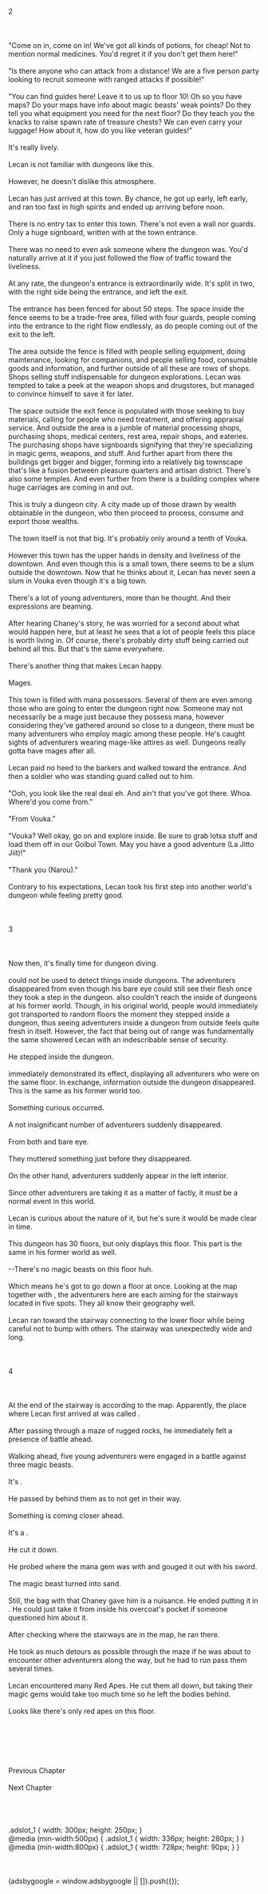 <br/>
2<br/>
<br/>
<br/>
<br/>
"Come on in, come on in! We've got all kinds of potions, for cheap! Not to mention normal medicines. You'd regret it if you don't get them here!"<br/>
<br/>
"Is there anyone who can attack from a distance! We are a five person party looking to recruit someone with ranged attacks if possible!"<br/>
<br/>
"You can find guides here! Leave it to us up to floor 10! Oh so you have maps? Do your maps have info about magic beasts' weak points? Do they tell you what equipment you need for the next floor? Do they teach you the knacks to raise spawn rate of treasure chests? We can even carry your luggage! How about it, how do you like veteran guides!"<br/>
<br/>
It's really lively.<br/>
<br/>
Lecan is not familiar with dungeons like this.<br/>
<br/>
However, he doesn't dislike this atmosphere.<br/>
<br/>
Lecan has just arrived at this town. By chance, he got up early, left early, and ran too fast in high spirits and ended up arriving before noon.<br/>
<br/>
There is no entry tax to enter this town. There's not even a wall nor guards. Only a huge signboard, written with <Welcome to Dungeon City Golbul!> at the town entrance.<br/>
<br/>
There was no need to even ask someone where the dungeon was. You'd naturally arrive at it if you just followed the flow of traffic toward the liveliness.<br/>
<br/>
At any rate, the dungeon's entrance is extraordinarily wide. It's split in two, with the right side being the entrance, and left the exit.<br/>
<br/>
The entrance has been fenced for about 50 steps. The space inside the fence seems to be a trade-free area, filled with four guards, people coming into the entrance to the right flow endlessly, as do people coming out of the exit to the left.<br/>
<br/>
The area outside the fence is filled with people selling equipment, doing maintenance, looking for companions, and people selling food, consumable goods and information, and further outside of all these are rows of shops. Shops selling stuff indispensable for dungeon explorations. Lecan was tempted to take a peek at the weapon shops and drugstores, but managed to convince himself to save it for later.<br/>
<br/>
The space outside the exit fence is populated with those seeking to buy materials, calling for people who need treatment, and offering appraisal service. And outside the area is a jumble of material processing shops, purchasing shops, medical centers, rest area, repair shops, and eateries. The purchasing shops have signboards signifying that they're specializing in magic gems, weapons, and stuff. And further apart from there the buildings get bigger and bigger, forming into a relatively big townscape that's like a fusion between pleasure quarters and artisan district. There's also some temples. And even further from there is a building complex where huge carriages are coming in and out.<br/>
<br/>
This is truly a dungeon city. A city made up of those drawn by wealth obtainable in the dungeon, who then proceed to process, consume and export those wealths.<br/>
<br/>
The town itself is not that big. It's probably only around a tenth of Vouka.<br/>
<br/>
However this town has the upper hands in density and liveliness of the downtown. And even though this is a small town, there seems to be a slum outside the downtown. Now that he thinks about it, Lecan has never seen a slum in Vouka even though it's a big town.<br/>
<br/>
There's a lot of young adventurers, more than he thought. And their expressions are beaming.<br/>
<br/>
After hearing Chaney's story, he was worried for a second about what would happen here, but at least he sees that a lot of people feels this place is worth living in. Of course, there's probably dirty stuff being carried out behind all this. But that's the same everywhere.<br/>
<br/>
There's another thing that makes Lecan happy.<br/>
<br/>
Mages.<br/>
<br/>
This town is filled with mana possessors. Several of them are even among those who are going to enter the dungeon right now. Someone may not necessarily be a mage just because they possess mana, however considering they've gathered around so close to a dungeon, there must be many adventurers who employ magic among these people. He's caught sights of adventurers wearing mage-like attires as well. Dungeons really gotta have mages after all.<br/>
<br/>
Lecan paid no heed to the barkers and walked toward the entrance. And then a soldier who was standing guard called out to him.<br/>
<br/>
"Ooh, you look like the real deal eh. And ain't that <Box (Ruuf)> you've got there. Whoa. Where'd you come from."<br/>
<br/>
"From Vouka."<br/>
<br/>
"Vouka? Well okay, go on and explore inside. Be sure to grab lotsa stuff and load them off in our Golbul Town. May you have a good adventure (La Jitto Jiit)!"<br/>
<br/>
"Thank you (Narou)."<br/>
<br/>
Contrary to his expectations, Lecan took his first step into another world's dungeon while feeling pretty good.<br/>
<br/>
<br/>
<TLN: If you're reading this novel at any other site than Sousetsuka .com you might be reading an unedited, uncorrected version of the novel.><br/>
3<br/>
<br/>
<br/>
<br/>
Now then, it's finally time for dungeon diving.<br/>
<br/>
<Life Detection> could not be used to detect things inside dungeons. The adventurers disappeared from <Life Detection> even though his bare eye could still see their flesh once they took a step in the dungeon. <Life Detection> also couldn't reach the inside of dungeons at his former world. Though, in his original world, people would immediately got transported to random floors the moment they stepped inside a dungeon, thus seeing adventurers inside a dungeon from outside feels quite fresh in itself. However, the fact that <Life Detection> being out of range was fundamentally the same showered Lecan with an indescribable sense of security.<br/>
<br/>
He stepped inside the dungeon.<br/>
<br/>
<Life Detection> immediately demonstrated its effect, displaying all adventurers who were on the same floor. In exchange, information outside the dungeon disappeared. This is the same as his former world too.<br/>
<br/>
Something curious occurred.<br/>
<br/>
A not insignificant number of adventurers suddenly disappeared.<br/>
<br/>
From both <Life Detection> and bare eye.<br/>
<br/>
They muttered something just before they disappeared.<br/>
<br/>
On the other hand, adventurers suddenly appear in the left interior.<br/>
<br/>
Since other adventurers are taking it as a matter of factly, it must be a normal event in this world.<br/>
<br/>
Lecan is curious about the nature of it, but he's sure it would be made clear in time.<br/>
<br/>
This dungeon has 30 floors, but <Life Detection> only displays this floor. This part is the same in his former world as well.<br/>
<br/>
--There's no magic beasts on this floor huh.<br/>
<br/>
Which means he's got to go down a floor at once. Looking at the map together with <Life Detection>, the adventurers here are each aiming for the stairways located in five spots. They all know their geography well.<br/>
<br/>
Lecan ran toward the stairway connecting to the lower floor while being careful not to bump with others. The stairway was unexpectedly wide and long.<br/>
<br/>
<br/>
<br/>
4<br/>
<br/>
<br/>
<br/>
At the end of the stairway is <First Floor> according to the map. Apparently, the place where Lecan first arrived at was called <Ground Floor>.<br/>
<br/>
After passing through a maze of rugged rocks, he immediately felt a presence of battle ahead.<br/>
<br/>
Walking ahead, five young adventurers were engaged in a battle against three magic beasts.<br/>
<br/>
It's <Red Apes (Urd)>.<br/>
<br/>
He passed by behind them as to not get in their way.<br/>
<br/>
Something is coming closer ahead.<br/>
<br/>
It's a <Red Ape>.<br/>
<br/>
He cut it down.<br/>
<br/>
He probed where the mana gem was with <Mana Detection> and gouged it out with his sword.<br/>
<br/>
The magic beast turned into sand.<br/>
<br/>
Still, the bag with <Box (Ruuf)> that Chaney gave him is a nuisance. He ended putting it in <Storage>. He could just take it from inside his overcoat's pocket if someone questioned him about it.<br/>
<br/>
After checking where the stairways are in the map, he ran there.<br/>
<br/>
He took as much detours as possible through the maze if he was about to encounter other adventurers along the way, but he had to run pass them several times.<br/>
<br/>
Lecan encountered many Red Apes. He cut them all down, but taking their magic gems would take too much time so he left the bodies behind.<br/>
<br/>
Looks like there's only red apes on this floor.<br/>
<br/>
<br/>
<br/>
<br/>
<br/>
<br/>
Previous Chapter<br/>
<br/>
Next Chapter <br/>
<br/>
<br/>
<br/>
<br/>
.adslot_1 { width: 300px; height: 250px; }<br/>
@media (min-width:500px) { .adslot_1 { width: 336px; height: 280px; } }<br/>
@media (min-width:800px) { .adslot_1 { width: 728px; height: 90px; } }<br/>
<br/>
<br/>
<br/>
(adsbygoogle = window.adsbygoogle || []).push({});<br/>
<br/>
<br/>
<br/>
<br/>
